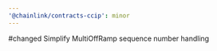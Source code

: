 ```yaml
---
'@chainlink/contracts-ccip': minor
---
```


#changed Simplify MultiOffRamp sequence number handling
